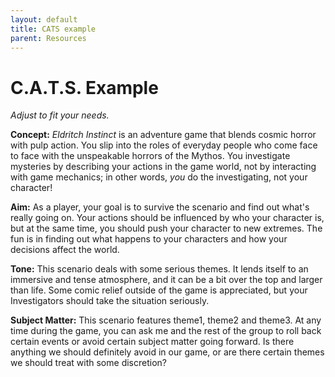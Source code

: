 ```yaml
---
layout: default
title: CATS example
parent: Resources
---
```


# C.A.T.S. Example

_Adjust to fit your needs._

**Concept:** _Eldritch Instinct_ is an adventure game that blends cosmic horror with pulp action. You slip into the roles of everyday people who come face to face with the unspeakable horrors of the Mythos. You investigate mysteries by describing your actions in the game world, not by interacting with game mechanics; in other words, _you_ do the investigating, not your character!
    
**Aim:** As a player, your goal is to survive the scenario and find out what's really going on. Your actions should be influenced by who your character is, but at the same time, you should push your character to new extremes. The fun is in finding out what happens to your characters and how your decisions affect the world.

**Tone:** This scenario deals with some serious themes. It lends itself to an immersive and tense atmosphere, and it can be a bit over the top and larger than life. Some comic relief outside of the game is appreciated, but your Investigators should take the situation seriously.

**Subject Matter:** This scenario features theme1, theme2 and theme3. At any time during the game, you can ask me and the rest of the group to roll back certain events or avoid certain subject matter going forward. Is there anything we should definitely avoid in our game, or are there certain themes we should treat with some discretion?